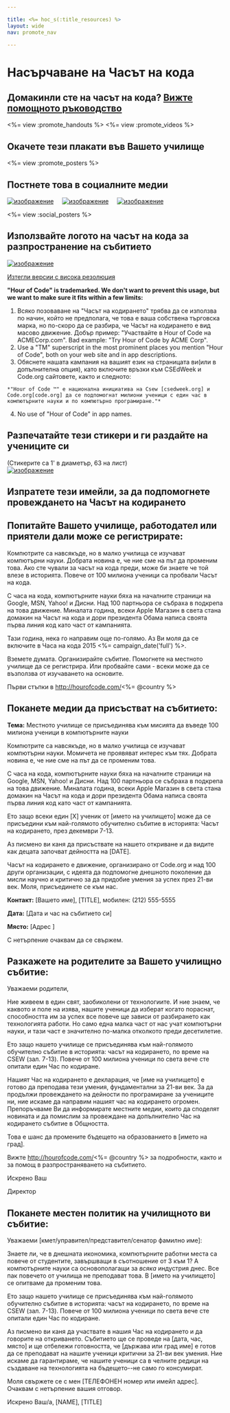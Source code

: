 ```yaml
---

title: <%= hoc_s(:title_resources) %>
layout: wide
nav: promote_nav

---
```


<link rel="stylesheet" type="text/css" href="/css/promote-page.css" />
</link>

# Насърчаване на Часът на кода

## Домакинли сте на часът на кода? [Вижте помощното ръководство](<%= resolve_url('/how-to') %>)

<%= view :promote_handouts %> <%= view :promote_videos %>

<a id="posters"></a>

## Окачете тези плакати във Вашето училище

<%= view :promote_posters %>

<a id="social"></a>

## Постнете това в социалните медии

[![изображение](/images/fit-250/social-1.jpg)](/images/social-1.jpg)&nbsp;&nbsp;&nbsp;&nbsp; [![изображение](/images/fit-250/social-2.jpg)](/images/social-2.jpg)&nbsp;&nbsp;&nbsp;&nbsp; [![изображение](/images/fit-250/social-3.jpg)](/images/social-3.jpg)&nbsp;&nbsp;&nbsp;&nbsp;

<%= view :social_posters %>

<a id="logo"></a>

## Използвайте логото на часът на кода за разпространение на събитието

[![изображение](<%= localized_image('/images/fit-200/hour-of-code-logo.png') %>)](<%= localized_image('/images/hour-of-code-logo.png') %>)

[Изтегли версии с висока резолюция](http://images.code.org/share/hour-of-code-logo.zip)

**"Hour of Code" is trademarked. We don't want to prevent this usage, but we want to make sure it fits within a few limits:**

  1. Всяко позоваване на "Часът на кодирането" трябва да се използва по начин, който не предполага, че това е ваша собствена търговска марка, но по-скоро да се разбира, че Часът на кодирането е вид масово движение. Добър пример: "Участвайте в Hour of Code на ACMECorp.com". Bad example: "Try Hour of Code by ACME Corp".
  2. Use a "TM" superscript in the most prominent places you mention "Hour of Code", both on your web site and in app descriptions.
  3. Обяснете нашата кампания на вашият език на страницата ви(или в допълнителна опция), като включите връзки към CSEdWeek и Code.org сайтовете, както и следното:
    
    *"Hour of Code ™" е национална инициатива на Csew [csedweek.org] и Code.org[code.org] да се подпомогнат милиони ученици с един час в компютърните науки и по компютърно програмиране."*

  4. No use of "Hour of Code" in app names.

<a id="stickers"></a>

## Разпечатайте тези стикери и ги раздайте на учениците си

(Стикерите са 1' в диаметър, 63 на лист)  
[![изображение](/images/fit-250/hour-of-code-stickers.png)](/images/hour-of-code-stickers.pdf)

<a id="sample-emails"></a>

## Изпратете тези имейли, за да подпомогнете провеждането на Часът на кодирането

<a id="email"></a>

## Попитайте Вашето училище, работодател или приятели дали може се регистрирате:

Компютрите са навсякъде, но в малко училища се изучават компютърни науки. Добрата новина е, че ние сме на път да променим това. Ако сте чували за часът на кода преди, може би знаете че той влезе в историята. Повече от 100 милиона ученици са пробвали Часът на кода.

С часа на кода, компютърните науки бяха на началните страници на Google, MSN, Yahoo! и Дисни. Над 100 партньора се събраха в подкрепа на това движение. Миналата година, всеки Apple Магазин в света стана домакин на Часът на кода и дори президента Обама написа своята първа линия код като част от кампанията.

Тази година, нека го направим още по-голямо. Аз Ви моля да се включите в Часа на кода 2015 <%= campaign_date('full') %>.

Вземете думата. Организирайте събитие. Помогнете на местното училище да се регистрира. Или пробвайте сами - всеки може да се възползва от изучаването на основите.

Първи стъпки в http://hourofcode.com/<%= @country %>

<a id="media-pitch"></a>

## Поканете медии да присъстват на събитието:

**Тема:** Местното училище се присъединява към мисията да въведе 100 милиона ученици в компютърните науки

Компютрите са навсякъде, но в малко училища се изучават компютърни науки. Момичета не проявяват интерес към тях. Добрата новина е, че ние сме на път да се променим това.

С часа на кода, компютърните науки бяха на началните страници на Google, MSN, Yahoo! и Дисни. Над 100 партньора се събраха в подкрепа на това движение. Миналата година, всеки Apple Магазин в света стана домакин на Часът на кода и дори президента Обама написа своята първа линия код като част от кампанията.

Ето защо всеки един [X] ученик от [името на училището] може да се присъедини към най-голямото обучително събитие в историята: Часът на кодирането, през декември 7-13.

Аз писмено ви каня да присъствате на нашето откриване и да видите как децата започват дейността на [DATE].

Часът на кодирането е движение, организирано от Code.org и над 100 други организации, с идеята да подпомогне днешното поколение да мисли научно и критично за да придобие умения за успех през 21-ви век. Моля, присъединете се към нас.

**Контакт:** [Вашето име], [TITLE], мобилен: (212) 555-5555

**Дата:** [Дата и час на събитието си]

**Място:** [Адрес ]

С нетърпение очаквам да се свържем.

<a id="parents"></a>

## Разкажете на родителите за Вашето училищно събитие:

Уважаеми родители,

Ние живеем в един свят, заобиколени от технологиите. И ние знаем, че каквото и поле на изява, нашите ученици да изберат когато пораснат, способността им за успех все повече ще зависи от разбирането как технологията работи. Но само една малка част от нас учат компютърни науки, и тази част е значително по-малка отколкото преди десетилетие.

Ето защо нашето училище се присъединява към най-голямото обучително събитие в историята: часът на кодирането, по време на CSEW (зал. 7-13). Повече от 100 милиона ученици по света вече сте опитали един Час по кодиране.

Нашият Час на кодирането е декларация, че [име на училището] е готово да преподава тези умения, фундаментални за 21-ви век. За да продължи провеждането на дейности по програмиране за учениците ни, ние искаме да направим нашият час на кодирането огромен. Препоръчваме Ви да информирате местните медии, които да споделят новината и да помислим за провеждане на допълнително Час на кодирането събитие в Общността.

Това е шанс да промените бъдещето на образованието в [името на град].

Вижте http://hourofcode.com/<%= @country %> за подробности, както и за помощ в разпространяването на събитието.

Искрено Ваш

Директор

<a id="politicians"></a>

## Поканете местен политик на училищното ви събитие:

Уважаеми [кмет/управител/представител/сенатор фамилно име]:

Знаете ли, че в днешната икономика, компютърните работни места са повече от студентите, завършващи в съотношение от 3 към 1? А компютърните науки са основополагащи за *всяка* индустрия днес. Все пак повечето от училища не преподават това. В [името на училището] се опитваме да променим това.

Ето защо нашето училище се присъединява към най-голямото обучително събитие в историята: часът на кодирането, по време на CSEW (зал. 7-13). Повече от 100 милиона ученици по света вече сте опитали един Час по кодиране.

Аз писмено ви каня да участвате в нашия Час на кодирането и да говорите на откриването. Събитието ще се проведе на [дата, час, място] и ще отбележи готовността, че [държава или град име] е готов да се преподават на нашите ученици критични за 21-ви век умения. Ние искаме да гарантираме, че нашите ученици са в челните редици на създаване на технологията на бъдещето--не само го консумират.

Моля свържете се с мен [ТЕЛЕФОНЕН номер или имейл адрес]. Очаквам с нетърпение вашия отговор.

Искрено Ваш/а, [NAME], [TITLE]

